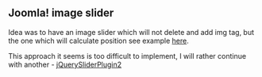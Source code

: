 Joomla! image slider
---
Idea was to have an image slider which will not delete and add img tag, but the one which will  calculate position see example [here](http://www.milosev.com/86-javascript/jquery/482-infinite-slider.html).

This approach it seems is too difficult to implement, I will rather continue with another -  [jQuerySliderPlugin2](https://github.com/stanko75/jQuerySliderPlugin2)
